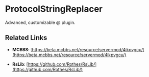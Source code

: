 # ProtocolStringReplacer

Advanced, customizable @ plugin.

## Related Links

*   **MCBBS**:
[https://beta.mcbbs.net/resource/servermod/4ikpvgcu/](https://beta.mcbbs.net/resource/servermod/4ikpvgcu/)

*   **RsLib**:
[https://github.com/Rothes/RsLib/](https://github.com/Rothes/RsLib/)
